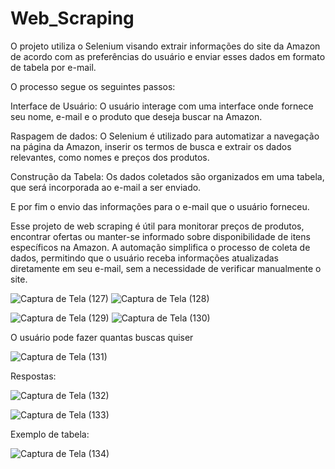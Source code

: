# Web_Scraping
 
O projeto utiliza o Selenium visando extrair informações do site da Amazon de acordo com as preferências do usuário e enviar esses dados em formato de tabela por e-mail.

O processo segue os seguintes passos:

  Interface de Usuário: O usuário interage com uma interface onde fornece seu nome, e-mail e o produto que deseja buscar na Amazon.
  
  Raspagem de dados: O Selenium é utilizado para automatizar a navegação na página da Amazon, inserir os termos de busca e extrair os dados relevantes, como nomes e preços dos produtos.
  
  Construção da Tabela: Os dados coletados são organizados em uma tabela, que será incorporada ao e-mail a ser enviado.
  
  E por fim o envio das informações para o e-mail que o usuário forneceu.

Esse projeto de web scraping é útil para monitorar preços de produtos, encontrar ofertas ou manter-se informado sobre disponibilidade de itens específicos na Amazon. A automação simplifica o processo de coleta de dados, permitindo que o usuário receba informações atualizadas diretamente em seu e-mail, sem a necessidade de verificar manualmente o site.

![Captura de Tela (127)](https://github.com/Davi-Soares-Silva/Web_Scraping_na_Amazon/assets/153243312/8533c3f9-588a-4d81-bd9e-3546b094e399)    ![Captura de Tela (128)](https://github.com/Davi-Soares-Silva/Web_Scraping_na_Amazon/assets/153243312/6df77b0d-d8fd-491e-80c9-f0feeb991936)

![Captura de Tela (129)](https://github.com/Davi-Soares-Silva/Web_Scraping_na_Amazon/assets/153243312/4cf23417-6f57-4779-a745-413da5b3837e)    ![Captura de Tela (130)](https://github.com/Davi-Soares-Silva/Web_Scraping_na_Amazon/assets/153243312/37efaa64-8bf0-4565-89b2-fea97ac21e08)


O usuário pode fazer quantas buscas quiser

![Captura de Tela (131)](https://github.com/Davi-Soares-Silva/Web_Scraping_na_Amazon/assets/153243312/daae4bc1-1b11-48fb-822a-614445fc33ba)


Respostas: 

![Captura de Tela (132)](https://github.com/Davi-Soares-Silva/Web_Scraping_na_Amazon/assets/153243312/ebd62a64-7413-4c3f-a5cf-14da3d5553dc)

![Captura de Tela (133)](https://github.com/Davi-Soares-Silva/Web_Scraping_na_Amazon/assets/153243312/3db41f59-d71e-4d05-a070-8f3d1a28fd30)

Exemplo de tabela:

![Captura de Tela (134)](https://github.com/Davi-Soares-Silva/Web_Scraping_na_Amazon/assets/153243312/c84deaf7-4718-432b-9f38-888eedfb59fb)

